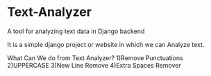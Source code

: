 # Text-Analyzer
A tool for analyzing text data in Django backend

It is a simple django project or website in which we can Analyze text.






What Can We do from Text Analyzer?
1)Remove Punctuations
2)UPPERCASE
3)New Line Remove
4)Extra Spaces Remover
